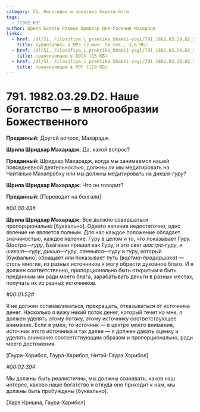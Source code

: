 ```yaml
---
category: 51. Философия и практика бхакти-йоги
tags:
  - "1982.03"
author: Шрила Бхакти Ракшак Шридхар Дев-Госвами Махарадж
links:
  - href: /dl/51._Filosofiya_i_praktika_bhakti-yogi/791_1982.03.29.D2_SridharMj_Nashe_bogatstvo--v_mnogoobrazii_Bozhestvennogo.mp3
    title: аудиозапись в MP3 (2 мин. 54 сек., 3,6 МБ)
  - href: /dl/51._Filosofiya_i_praktika_bhakti-yogi/791_1982.03.29.D2_SridharMj_Nashe_bogatstvo--v_mnogoobrazii_Bozhestvennogo.docx
    title: транскрипцию в DOCX (15 КБ)
  - href: /dl/51._Filosofiya_i_praktika_bhakti-yogi/791_1982.03.29.D2_SridharMj_Nashe_bogatstvo--v_mnogoobrazii_Bozhestvennogo.pdf
    title: транскрипцию в PDF (119 КБ)
---
```


# 791. 1982.03.29.D2. Наше богатство — в многообразии Божественного

**Преданный:** Другой вопрос, Махарадж.

**Шрила Шридхар Махарадж:** Да, какой вопрос?

**Преданный:** Шридхар Махарадж, когда мы занимаемся нашей повседневной деятельностью, должны ли мы медитировать на Чайтанью Махапрабху или мы должны медитировать на *дикша-гуру*?

**Шрила Шридхар Махарадж:** Что он говорит?

**Преданный:** [Переводит на бенгали]

*#00:00:43#*

**Шрила Шридхар Махарадж:** Все должно совершаться пропорционально [буквально]. Одного явления недостаточно, одно явление не является полным. Для нас каждое положение обладает значимостью, каждое явление. Гуру в целом и то, что показывает Гуру. *Шастра*—*гуру*, Бхагаван пришел как Гуру, и это свет *шастра-гуру*, и *шикша*—*гуру*, *дикша*—*гуру*, *санньяса*—*гуру* и гуру, который [буквально] обращает или показывает путь (*вартма-прадаршака*) — столь многие, из разных источников я могу обрести духовное благо. И я должен соответственно, пропорционально быть открытым и быть преданным им ради моего блага, зарабатывать деньги в разных местах, получать их из разных источников.

*#00:01:52#*

Я не должен останавливаться, прекращать, отказываться от источника денег. Насколько я вижу некий поток денег, который течет ко мне, я должен уделять этому потоку, этому источнику соответствующее внимание. Если я умен, то источник — в центре моего внимания, источник этого источника и так далее — я должен давать оценку и уделять внимание соответствующим образом и пропорционально, ради моего достижения.

[Гаура-Харибол, Гаура-Харибол, Нитай-Гаура Харибол]

*#00:02:39#*

Мы должны быть реалистичны, мы должны сознавать, каков наш интерес, каково наше богатство и откуда оно приходит к нам, мы должны быть пробуждены [буквально].

[Харе Кришна, Гаура-Харибол]

